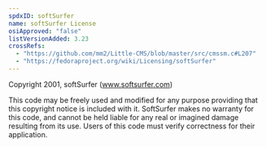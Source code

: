 ```yaml
---
spdxID: softSurfer
name: softSurfer License
osiApproved: "false"
listVersionAdded: 3.23
crossRefs: 
  - "https://github.com/mm2/Little-CMS/blob/master/src/cmssm.c#L207"
  - "https://fedoraproject.org/wiki/Licensing/softSurfer"
---
```


Copyright 2001, softSurfer (www.softsurfer.com)

This code may be freely used and modified for any purpose providing that this copyright notice is included with it. SoftSurfer makes no warranty for this code, and cannot be held liable for any real or imagined damage resulting from its use. Users of this code must verify correctness for their application.
